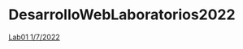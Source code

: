 # DesarrolloWebLaboratorios2022

[Lab01 1/7/2022](https://zjuarez.github.io/DesarrolloWebLaboratorios2022/Lab01/)
